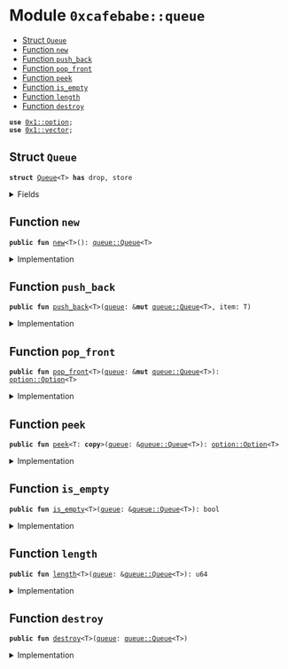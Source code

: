 
<a name="0xcafebabe_queue"></a>

# Module `0xcafebabe::queue`



-  [Struct `Queue`](#0xcafebabe_queue_Queue)
-  [Function `new`](#0xcafebabe_queue_new)
-  [Function `push_back`](#0xcafebabe_queue_push_back)
-  [Function `pop_front`](#0xcafebabe_queue_pop_front)
-  [Function `peek`](#0xcafebabe_queue_peek)
-  [Function `is_empty`](#0xcafebabe_queue_is_empty)
-  [Function `length`](#0xcafebabe_queue_length)
-  [Function `destroy`](#0xcafebabe_queue_destroy)


<pre><code><b>use</b> <a href="">0x1::option</a>;
<b>use</b> <a href="">0x1::vector</a>;
</code></pre>



<a name="0xcafebabe_queue_Queue"></a>

## Struct `Queue`



<pre><code><b>struct</b> <a href="queue.md#0xcafebabe_queue_Queue">Queue</a>&lt;T&gt; <b>has</b> drop, store
</code></pre>



<details>
<summary>Fields</summary>


<dl>
<dt>
<code>inner: <a href="">vector</a>&lt;T&gt;</code>
</dt>
<dd>

</dd>
</dl>


</details>

<a name="0xcafebabe_queue_new"></a>

## Function `new`



<pre><code><b>public</b> <b>fun</b> <a href="queue.md#0xcafebabe_queue_new">new</a>&lt;T&gt;(): <a href="queue.md#0xcafebabe_queue_Queue">queue::Queue</a>&lt;T&gt;
</code></pre>



<details>
<summary>Implementation</summary>


<pre><code><b>public</b> <b>fun</b> <a href="queue.md#0xcafebabe_queue_new">new</a>&lt;T&gt;(): <a href="queue.md#0xcafebabe_queue_Queue">Queue</a>&lt;T&gt; {
    <a href="queue.md#0xcafebabe_queue_Queue">Queue</a> { inner: <a href="_empty">vector::empty</a>&lt;T&gt;() }
}
</code></pre>



</details>

<a name="0xcafebabe_queue_push_back"></a>

## Function `push_back`



<pre><code><b>public</b> <b>fun</b> <a href="queue.md#0xcafebabe_queue_push_back">push_back</a>&lt;T&gt;(<a href="queue.md#0xcafebabe_queue">queue</a>: &<b>mut</b> <a href="queue.md#0xcafebabe_queue_Queue">queue::Queue</a>&lt;T&gt;, item: T)
</code></pre>



<details>
<summary>Implementation</summary>


<pre><code><b>public</b> <b>fun</b> <a href="queue.md#0xcafebabe_queue_push_back">push_back</a>&lt;T&gt;(<a href="queue.md#0xcafebabe_queue">queue</a>: &<b>mut</b> <a href="queue.md#0xcafebabe_queue_Queue">Queue</a>&lt;T&gt;, item: T) {
    <a href="_push_back">vector::push_back</a>(&<b>mut</b> <a href="queue.md#0xcafebabe_queue">queue</a>.inner, item)
}
</code></pre>



</details>

<a name="0xcafebabe_queue_pop_front"></a>

## Function `pop_front`



<pre><code><b>public</b> <b>fun</b> <a href="queue.md#0xcafebabe_queue_pop_front">pop_front</a>&lt;T&gt;(<a href="queue.md#0xcafebabe_queue">queue</a>: &<b>mut</b> <a href="queue.md#0xcafebabe_queue_Queue">queue::Queue</a>&lt;T&gt;): <a href="_Option">option::Option</a>&lt;T&gt;
</code></pre>



<details>
<summary>Implementation</summary>


<pre><code><b>public</b> <b>fun</b> <a href="queue.md#0xcafebabe_queue_pop_front">pop_front</a>&lt;T&gt;(<a href="queue.md#0xcafebabe_queue">queue</a>: &<b>mut</b> <a href="queue.md#0xcafebabe_queue_Queue">Queue</a>&lt;T&gt;): Option&lt;T&gt; {
    <b>if</b> (<a href="_is_empty">vector::is_empty</a>(&<a href="queue.md#0xcafebabe_queue">queue</a>.inner)) {
        <b>return</b> <a href="_none">option::none</a>()
    };
    <a href="_some">option::some</a>(<a href="_remove">vector::remove</a>(&<b>mut</b> <a href="queue.md#0xcafebabe_queue">queue</a>.inner, 0))
}
</code></pre>



</details>

<a name="0xcafebabe_queue_peek"></a>

## Function `peek`



<pre><code><b>public</b> <b>fun</b> <a href="queue.md#0xcafebabe_queue_peek">peek</a>&lt;T: <b>copy</b>&gt;(<a href="queue.md#0xcafebabe_queue">queue</a>: &<a href="queue.md#0xcafebabe_queue_Queue">queue::Queue</a>&lt;T&gt;): <a href="_Option">option::Option</a>&lt;T&gt;
</code></pre>



<details>
<summary>Implementation</summary>


<pre><code><b>public</b> <b>fun</b> <a href="queue.md#0xcafebabe_queue_peek">peek</a>&lt;T: <b>copy</b>&gt;(<a href="queue.md#0xcafebabe_queue">queue</a>: &<a href="queue.md#0xcafebabe_queue_Queue">Queue</a>&lt;T&gt;): Option&lt;T&gt; {
    <b>if</b> (<a href="_is_empty">vector::is_empty</a>(&<a href="queue.md#0xcafebabe_queue">queue</a>.inner)) {
        <b>return</b> <a href="_none">option::none</a>()
    };
    <a href="_some">option::some</a>(*<a href="_borrow">vector::borrow</a>(&<a href="queue.md#0xcafebabe_queue">queue</a>.inner, 0))
}
</code></pre>



</details>

<a name="0xcafebabe_queue_is_empty"></a>

## Function `is_empty`



<pre><code><b>public</b> <b>fun</b> <a href="queue.md#0xcafebabe_queue_is_empty">is_empty</a>&lt;T&gt;(<a href="queue.md#0xcafebabe_queue">queue</a>: &<a href="queue.md#0xcafebabe_queue_Queue">queue::Queue</a>&lt;T&gt;): bool
</code></pre>



<details>
<summary>Implementation</summary>


<pre><code><b>public</b> <b>fun</b> <a href="queue.md#0xcafebabe_queue_is_empty">is_empty</a>&lt;T&gt;(<a href="queue.md#0xcafebabe_queue">queue</a>: &<a href="queue.md#0xcafebabe_queue_Queue">Queue</a>&lt;T&gt;): bool {
    <a href="_is_empty">vector::is_empty</a>(&<a href="queue.md#0xcafebabe_queue">queue</a>.inner)
}
</code></pre>



</details>

<a name="0xcafebabe_queue_length"></a>

## Function `length`



<pre><code><b>public</b> <b>fun</b> <a href="queue.md#0xcafebabe_queue_length">length</a>&lt;T&gt;(<a href="queue.md#0xcafebabe_queue">queue</a>: &<a href="queue.md#0xcafebabe_queue_Queue">queue::Queue</a>&lt;T&gt;): u64
</code></pre>



<details>
<summary>Implementation</summary>


<pre><code><b>public</b> <b>fun</b> <a href="queue.md#0xcafebabe_queue_length">length</a>&lt;T&gt;(<a href="queue.md#0xcafebabe_queue">queue</a>: &<a href="queue.md#0xcafebabe_queue_Queue">Queue</a>&lt;T&gt;): u64 {
    <a href="_length">vector::length</a>(&<a href="queue.md#0xcafebabe_queue">queue</a>.inner)
}
</code></pre>



</details>

<a name="0xcafebabe_queue_destroy"></a>

## Function `destroy`



<pre><code><b>public</b> <b>fun</b> <a href="queue.md#0xcafebabe_queue_destroy">destroy</a>&lt;T&gt;(<a href="queue.md#0xcafebabe_queue">queue</a>: <a href="queue.md#0xcafebabe_queue_Queue">queue::Queue</a>&lt;T&gt;)
</code></pre>



<details>
<summary>Implementation</summary>


<pre><code><b>public</b> <b>fun</b> <a href="queue.md#0xcafebabe_queue_destroy">destroy</a>&lt;T&gt;(<a href="queue.md#0xcafebabe_queue">queue</a>: <a href="queue.md#0xcafebabe_queue_Queue">Queue</a>&lt;T&gt;) {
    <b>let</b> <a href="queue.md#0xcafebabe_queue_Queue">Queue</a> { inner } = <a href="queue.md#0xcafebabe_queue">queue</a>;
    <a href="_destroy_empty">vector::destroy_empty</a>(inner)
}
</code></pre>



</details>
